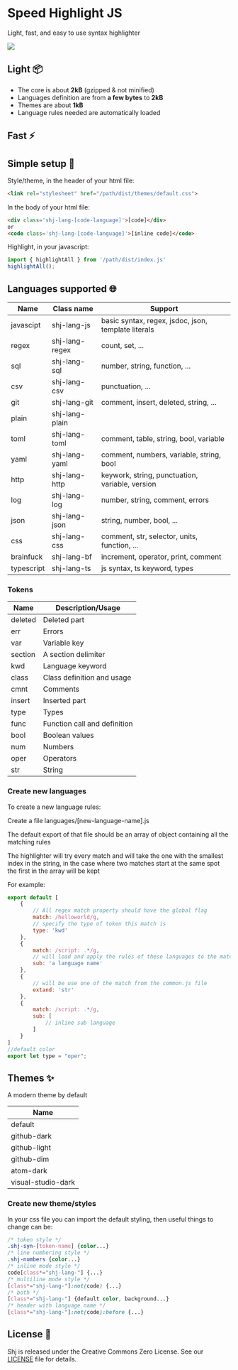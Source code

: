 # Speed Highlight JS

Light, fast, and easy to use syntax highlighter

![](https://github.com/matubu/shj/blob/main/assets/screenshot.png)

## Light 📦

 * The core is about **2kB** (gzipped & not minified)
 * Languages definition are from **a few bytes** to **2kB**
 * Themes are about **1kB**
 * Language rules needed are automatically loaded

## Fast ⚡


## Simple setup 🚀

Style/theme, in the header of your html file:
```html
<link rel="stylesheet" href="/path/dist/themes/default.css">
```

In the body of your html file:
```html
<div class='shj-lang-[code-language]'>[code]</div>
or
<code class='shj-lang-[code-language]'>[inline code]</code>
```

Highlight, in your javascript:
```js
import { highlightAll } from '/path/dist/index.js'
highlightAll();
```
## Languages supported 🌐

| Name       | Class name    | Support                                             |
| ---------- | ------------- | -------                                             |
| javascipt  | shj-lang-js    | basic syntax, regex, jsdoc, json, template literals |
| regex      | shj-lang-regex | count, set, ...                                     |
| sql        | shj-lang-sql   | number, string, function, ...                       |
| csv        | shj-lang-csv   | punctuation, ...                                    |
| git        | shj-lang-git   | comment, insert, deleted, string, ...               |
| plain      | shj-lang-plain |                                                     |
| toml       | shj-lang-toml  | comment, table, string, bool, variable              |
| yaml       | shj-lang-yaml  | comment, numbers, variable, string, bool            |
| http       | shj-lang-http  | keywork, string, punctuation, variable, version     |
| log        | shj-lang-log   | number, string, comment, errors                     |
| json       | shj-lang-json  | string, number, bool, ...                           |
| css        | shj-lang-css   | comment, str, selector, units, function, ...        |
| brainfuck  | shj-lang-bf    | increment, operator, print, comment                 |
| typescript | shj-lang-ts    | js syntax, ts keyword, types                        |

### Tokens

| Name       | Description/Usage            |
| ---------- | ---------------------------- |
| deleted    | Deleted part                 |
| err        | Errors                       |
| var        | Variable key                 |
| section    | A section delimiter          |
| kwd        | Language keyword             |
| class      | Class definition and usage   |
| cmnt       | Comments                     |
| insert     | Inserted part                |
| type       | Types                        |
| func       | Function call and definition |
| bool       | Boolean values               |
| num        | Numbers                      |
| oper       | Operators                    |
| str        | String                       |

### Create new languages

To create a new language rules:

Create a file languages/[new-language-name].js

The default export of that file should be an array of object containing all the matching rules

The highlighter will try every match and will take the one with the smallest index in the string,
in the case where two matches start at the same spot the first in the array will be kept

For example:
```js
export default [
	{
		// All regex match property should have the global flag
		match: /helloworld/g,
		// specify the type of token this match is
		type: 'kwd'
	},
	{
		match: /script: .*/g,
		// will load and apply the rules of these languages to the match
		sub: 'a language name'
	},
	{
		// will be use one of the match from the common.js file
		extand: 'str'
	},
	{
		match: /script: .*/g,
		sub: [
			// inline sub language
		]
	}
]
//default color
export let type = "oper";
```

## Themes ✨

A modern theme by default

| Name                |
| ------------------- |
| default             |
| github-dark         |
| github-light        |
| github-dim          |
| atom-dark           |
| visual-studio-dark  |

### Create new theme/styles

In your css file you can import the default styling,
then useful things to change can be:
```css
/* token style */
.shj-syn-[token-name] {color...}
/* line numbering style */
.shj-numbers {color...}
/* inline mode style */
code[class*="shj-lang-"] {...}
/* multiline mode style */
[class*="shj-lang-"]:not(code) {...}
/* both */
[class*="shj-lang-"] {default color, background...}
/* header with language name */
[class*="shj-lang-"]:not(code):before {...}
```

## License 📃

Shj is released under the Creative Commons Zero License. See our [LICENSE](https://github.com/matubu/shj/blob/main/LICENSE) file for details.
